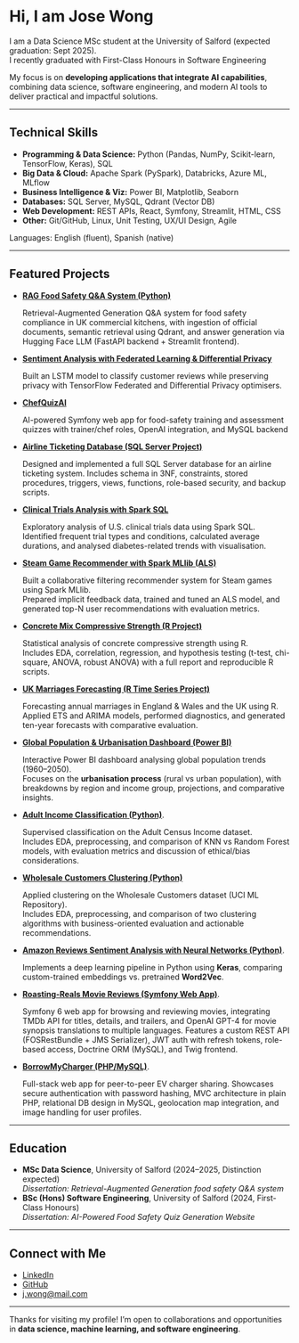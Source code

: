 <!--
**JoseWongg/JoseWongg** is a ✨ _special_ ✨ repository because its `README.md` (this file) appears on your GitHub profile.

Here are some ideas to get you started:

- 🔭 I’m currently working on ...
- 🌱 I’m currently learning ...
- 👯 I’m looking to collaborate on ...
- 🤔 I’m looking for help with ...
- 💬 Ask me about ...
- 📫 How to reach me: ...
- 😄 Pronouns: ...
- ⚡ Fun fact: ...
-->
# Hi, I am Jose Wong  

I am a Data Science MSc student at the University of Salford (expected graduation: Sept 2025).  
I recently graduated with First-Class Honours in Software Engineering

My focus is on **developing applications that integrate AI capabilities**, combining data science, software engineering, and modern AI tools to deliver practical and impactful solutions.

---

## Technical Skills

- **Programming & Data Science:** Python (Pandas, NumPy, Scikit-learn, TensorFlow, Keras), SQL  
- **Big Data & Cloud:** Apache Spark (PySpark), Databricks, Azure ML, MLflow  
- **Business Intelligence & Viz:** Power BI, Matplotlib, Seaborn  
- **Databases:** SQL Server, MySQL, Qdrant (Vector DB)  
- **Web Development:** REST APIs, React, Symfony, Streamlit, HTML, CSS  
- **Other:** Git/GitHub, Linux, Unit Testing, UX/UI Design, Agile  

Languages: English (fluent), Spanish (native)  

---

## Featured Projects

- [**RAG Food Safety Q&A System (Python)**](https://github.com/JoseWongg/rag-food-safety)

  Retrieval-Augmented Generation Q&A system for food safety compliance in UK commercial kitchens, with ingestion of official documents,          semantic retrieval using Qdrant, and answer generation via Hugging Face LLM (FastAPI backend + Streamlit frontend).


- [**Sentiment Analysis with Federated Learning & Differential Privacy**](https://github.com/JoseWongg/ai-privacy)  

  Built an LSTM model to classify customer reviews while preserving privacy with TensorFlow Federated and Differential Privacy optimisers.


- [**ChefQuizAI**](https://github.com/JoseWongg/chef-quiz-ai)  

  AI-powered Symfony web app for food-safety training and assessment quizzes with trainer/chef roles, OpenAI integration, and MySQL backend


- [**Airline Ticketing Database (SQL Server Project)**](https://github.com/JoseWongg/airline-ticketing-db)  

  Designed and implemented a full SQL Server database for an airline ticketing system. Includes schema in 3NF, constraints, stored procedures, triggers, views, functions, role-based security, and backup scripts.


- [**Clinical Trials Analysis with Spark SQL**](https://github.com/JoseWongg/clinical-trials-spark-sql)

  Exploratory analysis of U.S. clinical trials data using Spark SQL.  
  Identified frequent trial types and conditions, calculated average durations, and analysed diabetes-related trends with visualisation.  


- [**Steam Game Recommender with Spark MLlib (ALS)**](https://github.com/JoseWongg/steam-recommender-als) 

  Built a collaborative filtering recommender system for Steam games using Spark MLlib.  
  Prepared implicit feedback data, trained and tuned an ALS model, and generated top-N user recommendations with evaluation metrics.

  
- [**Concrete Mix Compressive Strength (R Project)**](https://github.com/JoseWongg/concrete-strength-r)  

  Statistical analysis of concrete compressive strength using R.  
  Includes EDA, correlation, regression, and hypothesis testing (t-test, chi-square, ANOVA, robust ANOVA) with a full report and reproducible R scripts.


- [**UK Marriages Forecasting (R Time Series Project)**](https://github.com/JoseWongg/uk-marriages-forecasting)  

  Forecasting annual marriages in England & Wales and the UK using R.  
  Applied ETS and ARIMA models, performed diagnostics, and generated ten-year forecasts with comparative evaluation.


- [**Global Population & Urbanisation Dashboard (Power BI)**](https://github.com/JoseWongg/global-urbanisation-dashboard-powerbi)  

  Interactive Power BI dashboard analysing global population trends (1960–2050).  
  Focuses on the **urbanisation process** (rural vs urban population), with breakdowns by region and income group, projections, and comparative insights.

  
- [**Adult Income Classification (Python)**](https://github.com/JoseWongg/adult-income-classification).

  Supervised classification on the Adult Census Income dataset.  
  Includes EDA, preprocessing, and comparison of KNN vs Random Forest models, with evaluation metrics and   discussion of ethical/bias considerations.


- [**Wholesale Customers Clustering (Python)**](https://github.com/JoseWongg/wholesale-customers-clustering)

  Applied clustering on the Wholesale Customers dataset (UCI ML Repository).  
  Includes EDA, preprocessing, and comparison of two clustering algorithms with business-oriented evaluation and actionable recommendations.  


- [**Amazon Reviews Sentiment Analysis with Neural Networks (Python)**](https://github.com/JoseWongg/amazon-reviews-sentiment-analysis).

  Implements a deep learning pipeline in Python using **Keras**, comparing custom-trained embeddings vs. pretrained **Word2Vec**.  


- [**Roasting-Reals Movie Reviews (Symfony Web App)**](https://github.com/JoseWongg/roasting-reels).
  
  Symfony 6 web app for browsing and reviewing movies, integrating TMDb API for titles, details, and trailers, and OpenAI GPT-4 for movie        synopsis translations to multiple languages. Features a custom REST API (FOSRestBundle + JMS Serializer), JWT auth with refresh tokens, role-based access, Doctrine ORM (MySQL), and Twig frontend.


- [**BorrowMyCharger (PHP/MySQL)**](https://github.com/JoseWongg/borrow-my-charger).

  Full-stack web app for peer-to-peer EV charger sharing. Showcases secure authentication with password hashing, MVC architecture in plain       PHP, relational DB design in MySQL, geolocation map integration, and image handling for user profiles.
  
---

## Education  

- **MSc Data Science**, University of Salford (2024–2025, Distinction expected)  
  *Dissertation: Retrieval-Augmented Generation food safety Q&A system*  
- **BSc (Hons) Software Engineering**, University of Salford (2024, First-Class Honours)  
  *Dissertation: AI-Powered Food Safety Quiz Generation Website*  
---

## Connect with Me  

- [LinkedIn](https://www.linkedin.com/in/jose-wongg)  
- [GitHub](https://github.com/JoseWongg)  
- j.wong@mail.com  

---

Thanks for visiting my profile! I’m open to collaborations and opportunities in **data science, machine learning, and software engineering**.
